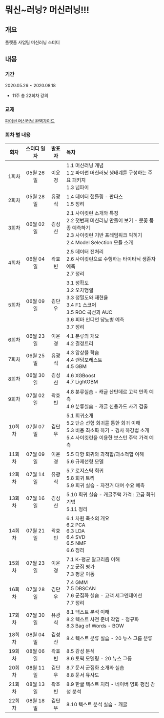 뭐신~러닝? 머신러닝!!!
=====

## 개요
플랫폼 사업팀 머신러닝 스터디

## 내용

### 기간
2020.05.26 ~ 2020.08.18
* 11주 총 22회차 강의

### 교재
[파이썬 머신러닝 완벽가이드](http://www.yes24.com/Product/Goods/69752484)

### 회차 별 내용

|**회차**|**스터디 일자**|**발표자**|**목차**|
|:---:|:---:|:---:|:---|
|1회차|05월 26일|이윤경|1.1 머신러닝 개념<br>1.2 파이썬 머신러닝 생태계를 구성하는 주요 패키지<br>1.3 넘파이|
|2회차|05월 28일|유광식|1.4 데이터 핸들링 - 판다스<br>1.5 정리|
|3회차|06월 02일|김성신|2.1 사이킷런 소개와 특징<br>2.2 첫번째 머신러닝 만들어 보기 - 붓꽃 품종 예측하기<br>2.3 사이킷런 기반 프레임워크 익히기<br>2.4 Model Selection 모듈 소개|
|4회차|06월 04일|곽효빈|2.5 데이터 전처리<br>2.6 사이킷런으로 수행하는 타이타닉 생존자 예측<br>2.7 정리|
|5회차|06월 09일|김단우|3.1 정확도<br>3.2 오차행렬<br>3.3 정밀도와 재현율<br>3.4 F1 스코어<br>3.5 ROC 곡선과 AUC<br>3.6 피마 인디언 당뇨병 예측<br>3.7 정리|
|6회차|06월 23일|이윤경|4.1 분류의 개요<br>4.2 결정트리|
|7회차|06월 25일|유광식|4.3 앙상블 학습<br>4.4 랜덤포레스트<br>4.5 GBM|
|8회차|06월 30일|김성신|4.6 XGBoost<br>4.7 LightGBM|
|9회차|07월 02일|곽효빈|4.8 분류실습 - 캐글 산탄데르 고객 만족 예측<br>4.9 분류실습 - 캐글 신용카드 사기 검출|
|10회차|07월 07일|김단우|5.1 회귀소개<br>5.2 단순 선형 회귀를 통한 회귀 이해<br>5.3 비용 최소화 하기 - 경사 하강법 소개<br>5.4 사이킷런을 이용한 보스턴 주택 가격 예측|
|11회차|07월 09일|이윤경|5.5 다항 회귀와 과적합/과소적합 이해<br>5.6 규제선형 모델|
|12회차|07월 14일|유광식|5.7 로지스틱 회귀<br>5.8 회귀 트리<br>5.9 회귀 실습 - 자전거 대여 수요 예측|
|13회차|07월 16일|김성신|5.10 회귀 실습 - 캐글주택 가격 : 고급 회귀 기법<br>5.11 정리|
|14회차|07월 21일|곽효빈|6.1 차원 축소의 개요<br>6.2 PCA<br>6.3 LDA<br>6.4 SVD<br>6.5 NMF<br>6.6 정리|
|15회차|07월 23일|이윤경|7.1 K-평균 알고리즘 이해<br>7.2 군집 평가<br>7.3 평균 이동|
|16회차|07월 28일|김단우|7.4 GMM<br>7.5 DBSCAN<br>7.6 군집화 실습 - 고객 세그멘테이션<br>7.7 정리|
|17회차|07월 30일|유광식|8.1 텍스트 분석 이해<br>8.2 텍스트 사전 준비 작업 - 정규화<br>8.3 Bag of Words - BOW|
|18회차|08월 04일|김성신|8.4 텍스트 분류 실습 - 20 뉴스 그룹 분류|
|19회차|08월 06일|곽효빈|8.5 감성 분석<br>8.6 토픽 모델링 - 20 뉴스 그룹|
|20회차|08월 11일|김단우|8.7 문서 군집화 소개와 실습<br>8.8 문서 유사도|
|21회차|08월 13일|곽효빈|8.9 한글 텍스트 처리 - 네이버 영화 평점 감성 분석|
|22회차|08월 18일|김단우|8.10 텍스트 분석 실습 - 캐글|
